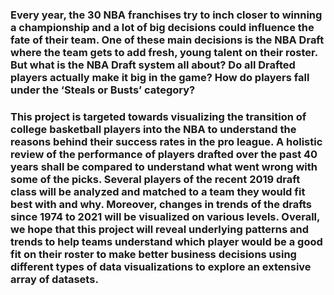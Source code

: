 ### Every year, the 30 NBA franchises try to inch closer to winning a championship and a lot of big decisions could influence the fate of their team. One of these main decisions is the NBA Draft where the team gets to add fresh, young talent on their roster. But what is the NBA Draft system all about? Do all Drafted players actually make it big in the game? How do players fall under the ‘Steals or Busts’ category?

### This project is targeted towards visualizing the transition of college basketball players into the NBA to understand the reasons behind their success rates in the pro league. A holistic review of the performance of players drafted over the past 40 years shall be compared to understand what went wrong with some of the picks. Several players of the recent 2019 draft class will be analyzed and matched to a team they would fit best with and why. Moreover, changes in trends of the drafts since 1974 to 2021 will be visualized on various levels. Overall, we hope that this project will reveal underlying patterns and trends to help teams understand which player would be a good fit on their roster to make better business decisions using different types of data visualizations to explore an extensive array of datasets.
